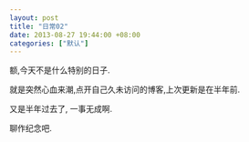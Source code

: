 ```yaml
---
layout: post
title: "日常02"
date: 2013-08-27 19:44:00 +08:00
categories: ["默认"]
---
```


额,今天不是什么特别的日子.

就是突然心血来潮,点开自己久未访问的博客,上次更新是在半年前. 

又是半年过去了, 一事无成啊. 

聊作纪念吧.